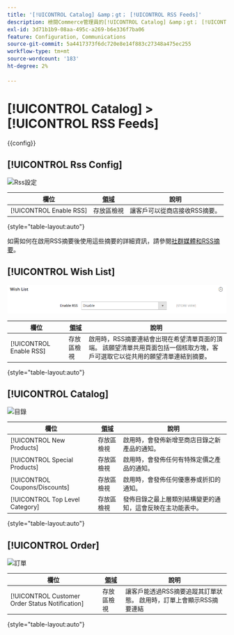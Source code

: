 ```yaml
---
title: '[!UICONTROL Catalog] &amp；gt； [!UICONTROL RSS Feeds]'
description: 檢閱Commerce管理員的[!UICONTROL Catalog] &amp；gt； [!UICONTROL RSS Feeds]頁面上的組態設定。
exl-id: 3d71b1b9-08aa-495c-a269-b6e336f7ba06
feature: Configuration, Communications
source-git-commit: 5a4417373f6dc720e8e14f883c27348a475ec255
workflow-type: tm+mt
source-wordcount: '183'
ht-degree: 2%

---
```


# [!UICONTROL Catalog] > [!UICONTROL RSS Feeds]

{{config}}

## [!UICONTROL Rss Config]

![Rss設定](./assets/rss-feeds-rss-config.png)<!-- zoom -->

<!-- [Rss Config](https://experienceleague.adobe.com/zh-hant/docs/commerce-admin/marketing/communications/social-rss) -->

| 欄位 | [領域](../../getting-started/websites-stores-views.md#scope-settings) | 說明 |
|--- |--- |--- |
| [!UICONTROL Enable RSS] | 存放區檢視 | 讓客戶可以從商店接收RSS摘要。 |

{style="table-layout:auto"}

如需如何在啟用RSS摘要後使用這些摘要的詳細資訊，請參閱[社群媒體和RSS摘要](../../merchandising-promotions/social-rss.md)。

## [!UICONTROL Wish List]

![願望清單](./assets/rss-feeds-wishlist.png)<!-- zoom -->

<!-- [Wish List](https://experienceleague.adobe.com/zh-hant/docs/commerce-admin/stores-sales/shopper-tools/wish-lists/wishlists) -->

| 欄位 | [領域](../../getting-started/websites-stores-views.md#scope-settings) | 說明 |
|--- |--- |--- |
| [!UICONTROL Enable RSS] | 存放區檢視 | 啟用時，RSS摘要連結會出現在希望清單頁面的頂端。 該願望清單共用頁面包括一個核取方塊，客戶可選取它以從共用的願望清單連結到摘要。 |

{style="table-layout:auto"}

## [!UICONTROL Catalog]

![目錄](./assets/rss-feeds-catalog.png)<!-- zoom -->

<!-- [Catalog](https://experienceleague.adobe.com/zh-hant/docs/commerce-admin/catalog/catalog-menu) -->

| 欄位 | [領域](../../getting-started/websites-stores-views.md#scope-settings) | 說明 |
|--- |--- |--- |
| [!UICONTROL New Products] | 存放區檢視 | 啟用時，會發佈新增至商店目錄之新產品的通知。 |
| [!UICONTROL Special Products] | 存放區檢視 | 啟用時，會發佈任何有特殊定價之產品的通知。 |
| [!UICONTROL Coupons/Discounts] | 存放區檢視 | 啟用時，會發佈任何優惠券或折扣的通知。 |
| [!UICONTROL Top Level Category] | 存放區檢視 | 發佈目錄之最上層類別結構變更的通知，這會反映在主功能表中。 |

{style="table-layout:auto"}

## [!UICONTROL Order]

![訂單](./assets/rss-feeds-order.png)<!-- zoom -->

<!-- [Order](https://experienceleague.adobe.com/zh-hant/docs/commerce-admin/stores-sales/order-management/orders/order-status#notification) -->

| 欄位 | [領域](../../getting-started/websites-stores-views.md#scope-settings) | 說明 |
|--- |--- |--- |
| [!UICONTROL Customer Order Status Notification] | 存放區檢視 | 讓客戶能透過RSS摘要追蹤其訂單狀態。 啟用時，訂單上會顯示RSS摘要連結 |

{style="table-layout:auto"}

